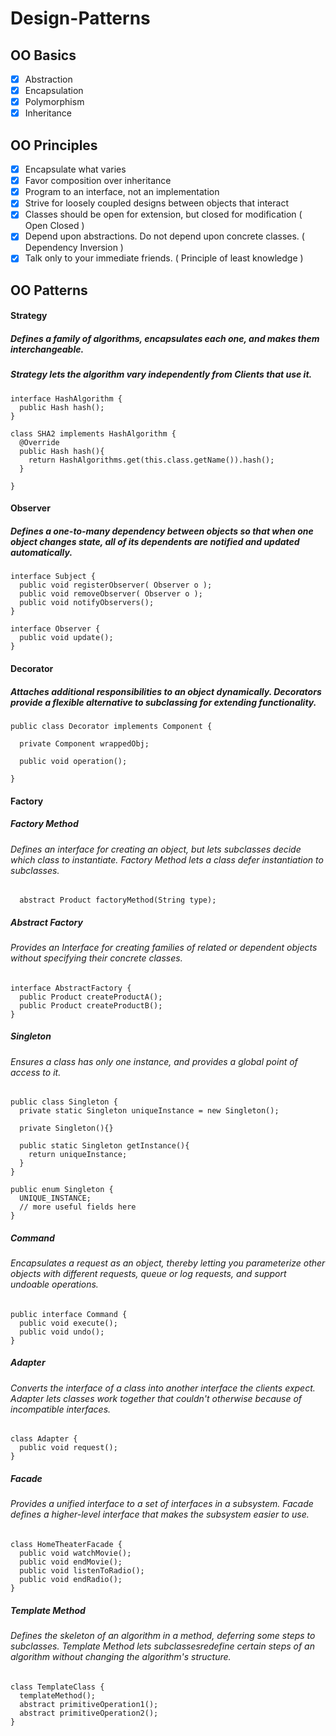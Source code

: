 # Design-Patterns

## OO Basics

- [x] Abstraction
- [x] Encapsulation
- [x] Polymorphism
- [x] Inheritance

## OO Principles

- [x] Encapsulate what varies
- [x] Favor composition over inheritance
- [x] Program to an interface, not an implementation
- [x] Strive for loosely coupled designs between objects that interact
- [x] Classes should be open for extension, but closed for modification ( Open Closed )
- [x] Depend upon abstractions. Do not depend upon concrete classes. ( Dependency Inversion )
- [x] Talk only to your immediate friends. ( Principle of least knowledge )

## OO Patterns

#### Strategy
##### Defines a family of algorithms, encapsulates each one, and makes them interchangeable. 
##### Strategy lets the algorithm vary independently from Clients that use it.

```
interface HashAlgorithm {
  public Hash hash();
}
```

```
class SHA2 implements HashAlgorithm {
  @Override
  public Hash hash(){
    return HashAlgorithms.get(this.class.getName()).hash();
  }
  
}
```
#### Observer
##### Defines a one-to-many dependency between objects so that when one object changes state, all of its dependents are notified and updated automatically.   

```
interface Subject {
  public void registerObserver( Observer o );
  public void removeObserver( Observer o );
  public void notifyObservers();
}
```
```
interface Observer {
  public void update();
}
```

#### Decorator
##### Attaches additional responsibilities to an object dynamically. Decorators provide a flexible alternative to subclassing for extending functionality.

```
public class Decorator implements Component {

  private Component wrappedObj;
  
  public void operation();
  
}
```

#### Factory

##### Factory Method
###### Defines an interface for creating an object, but lets subclasses decide which class to instantiate. Factory Method lets a class defer instantiation to subclasses.

```
  abstract Product factoryMethod(String type);

```

##### Abstract Factory
###### Provides an Interface for creating families of related or dependent objects without specifying their concrete classes.

```
interface AbstractFactory {
  public Product createProductA();
  public Product createProductB();
}
```

##### Singleton
###### Ensures a class has only one instance, and provides a global point of access to it.

```
public class Singleton {
  private static Singleton uniqueInstance = new Singleton();

  private Singleton(){}
  
  public static Singleton getInstance(){
    return uniqueInstance;
  }
}
```

```
public enum Singleton {
  UNIQUE_INSTANCE;
  // more useful fields here
}
```

##### Command
###### Encapsulates a request as an object, thereby letting you parameterize other objects with different requests, queue or log requests, and support undoable operations.

```
public interface Command {
  public void execute();
  public void undo();
}
```

##### Adapter
###### Converts the interface of a class into another interface the clients expect. Adapter lets classes work together that couldn't otherwise because of incompatible interfaces.

```
class Adapter {
  public void request();
}
```

##### Facade
###### Provides a unified interface to a set of interfaces in a subsystem. Facade defines a higher-level interface that makes the subsystem easier to use.

```
class HomeTheaterFacade {
  public void watchMovie();
  public void endMovie();
  public void listenToRadio();
  public void endRadio();
}
```

##### Template Method
###### Defines the skeleton of an algorithm in a method, deferring some steps to subclasses. Template Method lets subclassesredefine certain steps of an algorithm without changing the algorithm's structure.

```
class TemplateClass {
  templateMethod();
  abstract primitiveOperation1();
  abstract primitiveOperation2();
}
```
